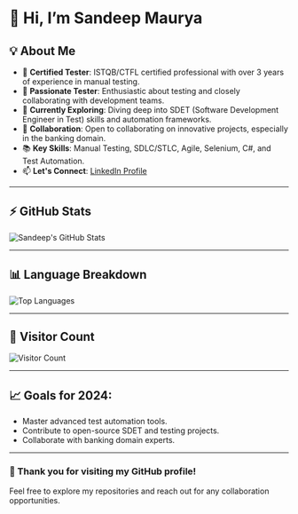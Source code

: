 # 👋 Hi, I’m **Sandeep Maurya**

## 💡 About Me
- 🌟 **Certified Tester**: ISTQB/CTFL certified professional with over 3 years of experience in manual testing.
- 👀 **Passionate Tester**: Enthusiastic about testing and closely collaborating with development teams.
- 🌱 **Currently Exploring**: Diving deep into SDET (Software Development Engineer in Test) skills and automation frameworks.
- 💞️ **Collaboration**: Open to collaborating on innovative projects, especially in the banking domain.
- 📚 **Key Skills**: Manual Testing, SDLC/STLC, Agile, Selenium, C#, and Test Automation.
- 📫 **Let's Connect**: [LinkedIn Profile](https://www.linkedin.com/in/sandeepmaurya970/)

---

## ⚡ GitHub Stats
![Sandeep's GitHub Stats](https://github-readme-stats.vercel.app/api?username=sandeepmaurya970&show_icons=true&theme=radical&hide_border=true)

---

## 📊 Language Breakdown
![Top Languages](https://github-readme-stats.vercel.app/api/top-langs/?username=sandeepmaurya970&layout=compact&theme=radical&hide_border=true)

---

## 🌟 Visitor Count
![Visitor Count](https://visitor-badge.laobi.icu/badge?page_id=sandeepmaurya970.sandeepmaurya970&title=Profile+Views)

---

## 📈 Goals for 2024:
- Master advanced test automation tools.
- Contribute to open-source SDET and testing projects.
- Collaborate with banking domain experts.

---

### 🚀 Thank you for visiting my GitHub profile!
Feel free to explore my repositories and reach out for any collaboration opportunities.
